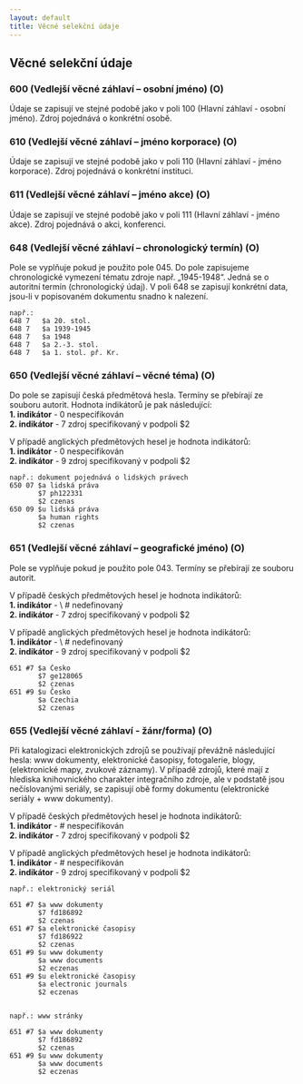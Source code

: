 ```yaml
---
layout: default
title: Věcné selekční údaje
---
```


## Věcné selekční údaje

### 600 (Vedlejší věcné záhlaví – osobní jméno) (O)
Údaje se zapisují ve stejné podobě jako v poli 100 (Hlavní záhlaví - osobní jméno). Zdroj pojednává o konkrétní osobě.


### 610 (Vedlejší věcné záhlaví – jméno korporace) (O)
Údaje se zapisují ve stejné podobě jako v poli 110 (Hlavní záhlaví - jméno korporace). Zdroj pojednává o konkrétní instituci.


### 611 (Vedlejší věcné záhlaví – jméno akce) (O)
Údaje se zapisují ve stejné podobě jako v poli 111 (Hlavní záhlaví - jméno akce). Zdroj pojednává o akci, konferenci.


### 648 (Vedlejší věcné záhlaví – chronologický termín) (O)
Pole se vyplňuje pokud je použito pole 045. Do pole zapisujeme chronologické vymezení tématu zdroje např. „1945-1948“. Jedná se o autoritní termín (chronologický údaj). V poli 648 se zapisují konkrétní data, jsou-li v popisovaném dokumentu snadno k nalezení.


```
např.:
648 7	$a 20. stol.
648 7	$a 1939-1945
648 7	$a 1948
648 7	$a 2.-3. stol.
648 7	$a 1. stol. př. Kr.
```


### 650 (Vedlejší věcné záhlaví – věcné téma) (O)
Do pole se zapisují česká předmětová hesla. Termíny se přebírají ze souboru autorit. Hodnota indikátorů je pak následující:  
**1. indikátor** - 0 nespecifikován  
**2. indikátor** - 7 zdroj specifikovaný v podpoli $2

V případě anglických předmětových hesel je hodnota indikátorů:  
**1. indikátor** - 0 nespecifikován  
**2. indikátor** - 9 zdroj specifikovaný v podpoli $2


```
např.: dokument pojednává o lidských právech
650 07 $a lidská práva
       $7 ph122331
       $2 czenas
650 09 $u lidská práva
       $a human rights
       $2 czenas
```


### 651 (Vedlejší věcné záhlaví – geografické jméno) (O)
Pole se vyplňuje pokud je použito pole 043. Termíny se přebírají ze souboru autorit.

V případě českých předmětových hesel je hodnota indikátorů:  
**1. indikátor** - \ #  nedefinovaný  
**2. indikátor** - 7 zdroj specifikovaný v podpoli $2

V případě anglických předmětových hesel je hodnota indikátorů:  
**1. indikátor** - \ # nedefinovaný  
**2. indikátor** - 9 zdroj specifikovaný v podpoli $2


```
651 #7 $a Česko
       $7 ge128065
       $2 czenas
651 #9 $u Česko
       $a Czechia
       $2 czenas		
```


### 655 (Vedlejší věcné záhlaví - žánr/forma) (O)
Při katalogizaci elektronických zdrojů se používají převážně následující hesla: www dokumenty, elektronické časopisy, fotogalerie, blogy, (elektronické mapy, zvukové záznamy).
V případě zdrojů, které mají z hlediska knihovnického charakter integračního zdroje, ale v podstatě jsou nečíslovanými seriály, se zapisují obě formy dokumentu (elektronické seriály + www dokumenty).


V případě českých předmětových hesel je hodnota indikátorů:  
**1. indikátor** - \# nespecifikován  
**2. indikátor** - 7 zdroj specifikovaný v podpoli $2

V případě anglických předmětových hesel je hodnota indikátorů:  
**1. indikátor** - \# nespecifikován    
**2. indikátor** - 9 zdroj specifikovaný v podpoli $2


```
např.: elektronický seriál

651 #7 $a www dokumenty
       $7 fd186892
       $2 czenas
651 #7 $a elektronické časopisy       
       $7 fd186922
       $2 czenas
651 #9 $u www dokumenty
       $a www documents
       $2 eczenas
651 #9 $u elektronické časopisy       
       $a electronic journals
       $2 eczenas		


např.: www stránky

651 #7 $a www dokumenty
       $7 fd186892
       $2 czenas
651 #9 $u www dokumenty
       $a www documents
       $2 eczenas
```
